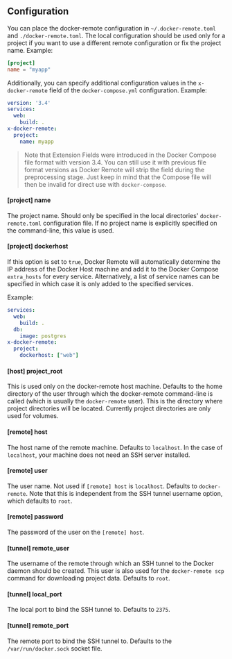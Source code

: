 ## Configuration

You can place the docker-remote configuration in `~/.docker-remote.toml` and
`./docker-remote.toml`. The local configuration should be used only for a
project if you want to use a different remote configuration or fix the project
name. Example:

```toml
[project]
name = "myapp"
```

Additionally, you can specify additional configuration values in the
`x-docker-remote` field of the `docker-compose.yml` configuration. Example:

```yaml
version: '3.4'
services:
  web:
    build: .
x-docker-remote:
  project:
    name: myapp
```

> Note that Extension Fields were introduced in the Docker Compose file format
> with version 3.4. You can still use it with previous file format versions as
> Docker Remote will strip the field during the preprocessing stage. Just keep
> in mind that the Compose file will then be invalid for direct use with
> `docker-compose`.

#### [project] name

The project name. Should only be specified in the local directories'
`docker-remote.toml` configuration file. If no project name is explicitly specified
on the command-line, this value is used.

#### [project] dockerhost

If this option is set to `true`, Docker Remote will automatically determine
the IP address of the Docker Host machine and add it to the Docker Compose
`extra_hosts` for every service. Alternatively, a list of service names can
be specified in which case it is only added to the specified services.

Example:

```yaml
services:
  web:
    build: .
  db:
    image: postgres
x-docker-remote:
  project:
    dockerhost: ["web"]
```

#### [host] project_root

This is used only on the docker-remote host machine. Defaults to the home directory
of the user through which the docker-remote command-line is called (which is usually
the `docker-remote` user). This is the directory where project directories will be
located. Currently project directories are only used for volumes.

#### [remote] host

The host name of the remote machine. Defaults to `localhost`. In the case of
`localhost`, your machine does not need an SSH server installed.

#### [remote] user

The user name. Not used if `[remote] host` is `localhost`. Defaults to
`docker-remote`. Note that this is independent from the SSH tunnel username option,
which defaults to `root`.

#### [remote] password

The password of the user on the `[remote] host`.

#### [tunnel] remote_user

The username of the remote through which an SSH tunnel to the Docker daemon
should be created. This user is also used for the `docker-remote scp` command for
downloading project data. Defaults to `root`.

#### [tunnel] local_port

The local port to bind the SSH tunnel to. Defaults to `2375`.

#### [tunnel] remote_port

The remote port to bind the SSH tunnel to. Defaults to the
`/var/run/docker.sock` socket file.
